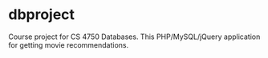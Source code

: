 # dbproject
Course project for CS 4750 Databases. This PHP/MySQL/jQuery application for getting movie recommendations.
